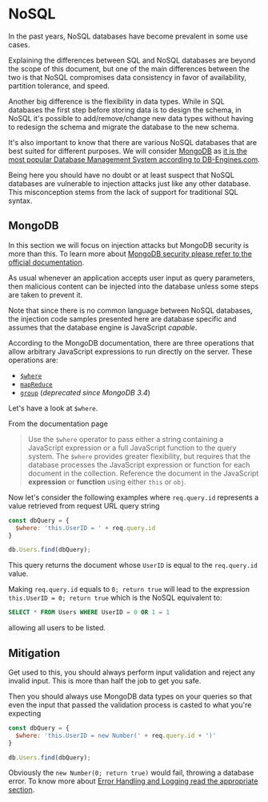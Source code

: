 NoSQL
=====

In the past years, NoSQL databases have become prevalent in some use cases.

Explaining the differences between SQL and NoSQL databases are beyond the scope of this
document, but one of the main differences between the two is that NoSQL
compromises data consistency in favor of availability, partition tolerance,
and speed.

Another big difference is the flexibility in data types. While in SQL databases
the first step before storing data is to design the schema, in NoSQL it's
possible to add/remove/change new data types without having to redesign the
schema and migrate the database to the new schema.

It's also important to know that there are various NoSQL databases that are best
suited for different purposes. We will consider [MongoDB][1] as [it is the most
popular Database Management System according to DB-Engines.com][2].

Being here you should have no doubt or at least suspect that NoSQL databases are
vulnerable to injection attacks just like any other database. This misconception
stems from the lack of support for traditional SQL syntax.

## MongoDB

In this section we will focus on injection attacks but MongoDB security is more
than this. To learn more about [MongoDB security please refer to the official
documentation][3].

As usual whenever an application accepts user input as query parameters, then
malicious content can be injected into the database unless some steps are taken
to prevent it.

Note that since there is no common language between NoSQL databases, the
injection code samples presented here are database specific and assumes that the
database engine is JavaScript _capable_.

According to the MongoDB documentation, there are three operations that allow
arbitrary JavaScript expressions to run directly on the server. These operations
are:  

* [`$where`][4]
* [`mapReduce`][5]
* [`group`][6] (_deprecated since MongoDB 3.4_)

Let's have a look at `$where`.

From the documentation page

> Use the `$where` operator to pass either a string containing a JavaScript
> expression or a full JavaScript function to the query system. The `$where`
> provides greater flexibility, but requires that the database processes the
> JavaScript expression or function for each document in the collection.
> Reference the document in the JavaScript __expression__ or __function__ using
> either `this` or `obj`.

Now let's consider the following examples where `req.query.id` represents a
value retrieved from request URL query string

```javascript
const dbQuery = {
  $where: 'this.UserID = ' + req.query.id
}

db.Users.find(dbQuery);
```

This query returns the document whose `UserID` is equal to the `req.query.id`
value.

Making `req.query.id` equals to `0; return true` will lead to the expression
`this.UserID = 0; return true` which is the NoSQL equivalent to:

```sql
SELECT * FROM Users WHERE UserID = 0 OR 1 = 1
```

allowing all users to be listed.

## Mitigation

Get used to this, you should always perform input validation and reject any
invalid input. This is more than half the job to get you safe.

Then you should always use MongoDB data types on your queries so that even the
input that passed the validation process is casted to what you're expecting

```javascript
const dbQuery = {
  $where: 'this.UserID = new Number(' + req.query.id + ')'
}

db.Users.find(dbQuery);
```

Obviously the `new Number(0; return true)` would fail, throwing a database
error. To know more about [Error Handling and Logging read the appropriate
section][7].

[1]: https://www.mongodb.com/
[2]: https://db-engines.com/en/ranking
[3]: https://docs.mongodb.com/manual/security/
[4]: https://docs.mongodb.com/manual/reference/operator/query/where/#op._S_where
[5]: https://docs.mongodb.com/manual/reference/command/mapReduce/#dbcmd.mapReduce
[6]: https://docs.mongodb.com/manual/reference/command/group/#dbcmd.group
[7]: ../../error-handling-logging/README.md